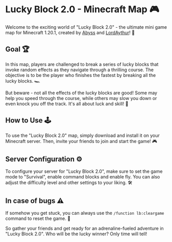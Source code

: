 # Lucky Block 2.0 - Minecraft Map 🎮 

Welcome to the exciting world of "Lucky Block 2.0" - the ultimate mini game map for Minecraft 1.20.1, created by [Abyss](https://github.com/adrien-syrotnik) and [LordAythur](https://github.com/LordAythur)! 🎉

## Goal 🏆

In this map, players are challenged to break a series of lucky blocks that invoke random effects as they navigate through a thrilling course. The objective is to be the player who finishes the fastest by breaking all the lucky blocks. 🏎️

But beware - not all the effects of the lucky blocks are good! Some may help you speed through the course, while others may slow you down or even knock you off the track. It's all about luck and skill! 🤞

## How to Use 🕹️

To use the "Lucky Block 2.0" map, simply download and install it on your Minecraft server. Then, invite your friends to join and start the game! 🎮

## Server Configuration ⚙️

To configure your server for "Lucky Block 2.0", make sure to set the game mode to "Survival", enable command blocks and enable fly. You can also adjust the difficulty level and other settings to your liking. 🛠️

## In case of bugs ⚠️
If somehow you get stuck, you can always use the `/function lb:cleargame` command to reset the game. 🔄

So gather your friends and get ready for an adrenaline-fueled adventure in "Lucky Block 2.0". Who will be the lucky winner? Only time will tell!